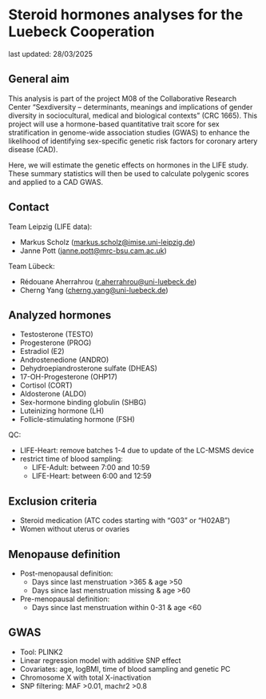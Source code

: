 # Steroid hormones analyses for the Luebeck Cooperation

last updated: 28/03/2025

## General aim

This analysis is part of the project M08 of the Collaborative Research Center “Sexdiversity – determinants, meanings and implications of gender diversity in sociocultural, medical and biological contexts” (CRC 1665). This project will use a hormone-based quantitative trait score for sex stratification in genome-wide association studies (GWAS) to enhance the likelihood of identifying sex-specific genetic risk factors for coronary artery disease (CAD).

Here, we will estimate the genetic effects on hormones in the LIFE study. These summary statistics will then be used to calculate polygenic scores and applied to a CAD GWAS. 

## Contact

Team Leipzig (LIFE data):
-	Markus Scholz  (markus.scholz@imise.uni-leipzig.de)
-	Janne Pott (janne.pott@mrc-bsu.cam.ac.uk) 

Team Lübeck: 
-	Rédouane Aherrahrou (r.aherrahrou@uni-luebeck.de) 
-	Cherng Yang (cherng.yang@uni-luebeck.de)

## Analyzed hormones

-	Testosterone (TESTO)
-	Progesterone (PROG) 
-	Estradiol (E2)
-	Androstenedione (ANDRO)
-	Dehydroepiandrosterone sulfate (DHEAS)
-	17-OH-Progesterone (OHP17) 
-	Cortisol (CORT)
-	Aldosterone (ALDO)
-	Sex-hormone binding globulin (SHBG)
-	Luteinizing hormone (LH)
-	Follicle-stimulating hormone (FSH) 

QC: 

- LIFE-Heart: remove batches 1-4 due to update of the LC-MSMS device
- restrict time of blood sampling:
    - LIFE-Adult: between 7:00 and 10:59
    - LIFE-Heart: between 6:00 and 12:59
 
## Exclusion criteria

- Steroid medication (ATC codes starting with “G03” or “H02AB”)
- Women without uterus or ovaries

## Menopause definition

-	Post-menopausal definition:
    -	Days since last menstruation >365 & age >50
    - Days since last menstruation missing & age >60
-	Pre-menopausal definition: 
    - Days since last menstruation within 0-31 & age <60

## GWAS 

-	Tool: PLINK2
-	Linear regression model with additive SNP effect
-	Covariates: age, logBMI, time of blood sampling and genetic PC 
-	Chromosome X with total X-inactivation
-	SNP filtering: MAF >0.01, machr2 >0.8
